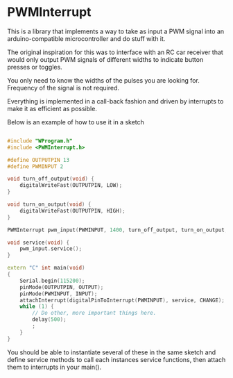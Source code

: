 PWMInterrupt
============

This is a library that implements a way to take as input a PWM signal
into an arduino-compatible microcontroller and do stuff with it.

The original inspiration for this was to interface with an RC car receiver
that would only output PWM signals of different widths to indicate
button presses or toggles.

You only need to know the widths of the pulses you are looking for.
Frequency of the signal is not required.

Everything is implemented in a call-back fashion and driven by interrupts
to make it as efficient as possible.

Below is an example of how to use it in a sketch

```cpp

#include "WProgram.h"
#include <PWMInterrupt.h>

#define OUTPUTPIN 13
#define PWMINPUT 2

void turn_off_output(void) {
    digitalWriteFast(OUTPUTPIN, LOW);
}

void turn_on_output(void) {
    digitalWriteFast(OUTPUTPIN, HIGH);
}

PWMInterrupt pwm_input(PWMINPUT, 1400, turn_off_output, turn_on_output, false);

void service(void) {
    pwm_input.service();
}

extern "C" int main(void)
{
    Serial.begin(115200);
    pinMode(OUTPUTPIN, OUTPUT);
    pinMode(PWMINPUT, INPUT);
    attachInterrupt(digitalPinToInterrupt(PWMINPUT), service, CHANGE); // Attach interrupt
    while (1) {
        // Do other, more important things here.
        delay(500);
        ;
    }
}
```

You should be able to instantiate several of these in the same sketch and define service methods
to call each instances service functions, then attach them to interrupts in your main().
